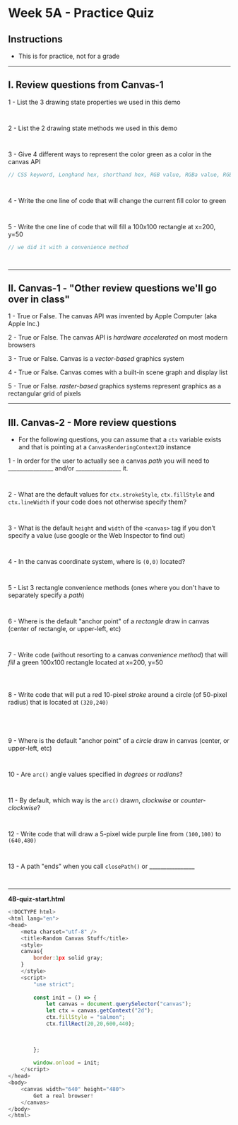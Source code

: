 # Week 5A - Practice Quiz

## Instructions
- This is for practice, not for a grade

---

## I. Review questions from Canvas-1

1 - List the 3 drawing state properties we used in this demo

```


```

2 - List the 2 drawing state methods we used in this demo

```


```

3 - Give 4 different ways to represent the color green as a color in the canvas API

```js
// CSS keyword, Longhand hex, shorthand hex, RGB value, RGBa value, RGB percentage




```

4 - Write the one line of code that will change the current fill color to green

```


```

5 - Write the one line of code that will fill a 100x100 rectangle at x=200, y=50

```js
// we did it with a convenience method




```

---

## II. Canvas-1 - "Other review questions we'll go over in class"
1 - True or False. The canvas API was invented by Apple Computer (aka Apple Inc.)

2 - True or False. The canvas API is *hardware accelerated* on most modern browsers

3 - True or False. Canvas is a *vector-based* graphics system

4 - True or False. Canvas comes with a built-in scene graph and display list

5 - True or False. *raster-based* graphics systems represent graphics as a rectangular grid of pixels


---

## III. Canvas-2 - More review questions

- For the following questions, you can assume that a `ctx` variable exists and that is pointing at a `CanvasRenderingContext2D` instance

1 - In order for the user to actually see a canvas *path* you will need to ________________ and/or ________________ it.

```


```

2 - What are the default values for `ctx.strokeStyle`, `ctx.fillStyle` and `ctx.lineWidth` if your code does not otherwise specify them?

```


```

3 - What is the default `height` and `width` of the `<canvas>` tag if you don’t specify a value (use google or the Web Inspector to find out)

```


```

4 - In the canvas coordinate system, where is `(0,0)` located?


```


```

5 - List 3 rectangle convenience methods (ones where you don't have to separately specify a *path*)


```


```

6 - Where is the default "anchor point" of a *rectangle* draw in canvas (center of rectangle, or upper-left, etc)

```


```

7 - Write code (without resorting to a canvas *convenience method*) that will *fill* a green 100x100 rectangle located at x=200, y=50

```



```

8 - Write code that will put a red 10-pixel *stroke* around a circle (of 50-pixel radius) that is located at `(320,240)`

```




```

9 - Where is the default "anchor point" of a *circle* draw in canvas (center, or upper-left, etc)

```


```

10 - Are `arc()` angle values specified in *degrees* or *radians*?

```


```

11 - By default, which way is the `arc()` drawn, *clockwise* or *counter-clockwise*?

```


```

12 - Write code that will draw a 5-pixel wide purple line from `(100,100)` to `(640,480)`

```


```

13 - A path "ends" when you call `closePath()` or ________________

```


```

---

**4B-quiz-start.html**

```js
<!DOCTYPE html>
<html lang="en">
<head>
	<meta charset="utf-8" />
	<title>Random Canvas Stuff</title>
	<style>
	canvas{
		border:1px solid gray;
	}
	</style>
	<script>
		"use strict";
		
		const init = () => {
			let canvas = document.querySelector("canvas");
			let ctx = canvas.getContext("2d");
			ctx.fillStyle = "salmon"; 
			ctx.fillRect(20,20,600,440); 

			
			
		};
		
		window.onload = init;
	</script>
</head>
<body>
	<canvas width="640" height="480">
		Get a real browser!
	</canvas>
</body>
</html>
```
